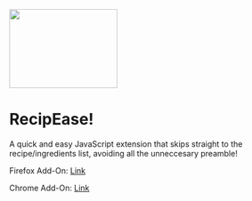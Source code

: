 <img src="https://media.istockphoto.com/photos/magnifying-glass-examining-beef-steak-picture-id501251724?k=6&m=501251724&s=170667a&w=0&h=U8qPmnFM1UJHUwgkmVUdoVTPqB08UBGJKVYT8ANxvjA=" width=194 height=142>

# RecipEase!

A quick and easy JavaScript extension that skips straight to the recipe/ingredients list, avoiding all the unneccesary preamble!

Firefox Add-On: [Link](https://addons.mozilla.org/en-US/firefox/addon/show-me-the-meat/)

Chrome Add-On: [Link](https://chrome.google.com/webstore/detail/recipease/mgmogjgehheiphlbehofibchnbpomidi) 
